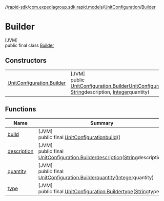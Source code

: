 //[rapid-sdk](../../../../index.md)/[com.expediagroup.sdk.rapid.models](../../index.md)/[UnitConfiguration](../index.md)/[Builder](index.md)

# Builder

[JVM]\
public final class [Builder](index.md)

## Constructors

| | |
|---|---|
| [UnitConfiguration.Builder](-unit-configuration.-builder.md) | [JVM]<br>public [UnitConfiguration.Builder](index.md)[UnitConfiguration.Builder](-unit-configuration.-builder.md)([String](https://docs.oracle.com/javase/8/docs/api/java/lang/String.html)type, [String](https://docs.oracle.com/javase/8/docs/api/java/lang/String.html)description, [Integer](https://docs.oracle.com/javase/8/docs/api/java/lang/Integer.html)quantity) |

## Functions

| Name | Summary |
|---|---|
| [build](build.md) | [JVM]<br>public final [UnitConfiguration](../index.md)[build](build.md)() |
| [description](description.md) | [JVM]<br>public final [UnitConfiguration.Builder](index.md)[description](description.md)([String](https://docs.oracle.com/javase/8/docs/api/java/lang/String.html)description) |
| [quantity](quantity.md) | [JVM]<br>public final [UnitConfiguration.Builder](index.md)[quantity](quantity.md)([Integer](https://docs.oracle.com/javase/8/docs/api/java/lang/Integer.html)quantity) |
| [type](type.md) | [JVM]<br>public final [UnitConfiguration.Builder](index.md)[type](type.md)([String](https://docs.oracle.com/javase/8/docs/api/java/lang/String.html)type) |
